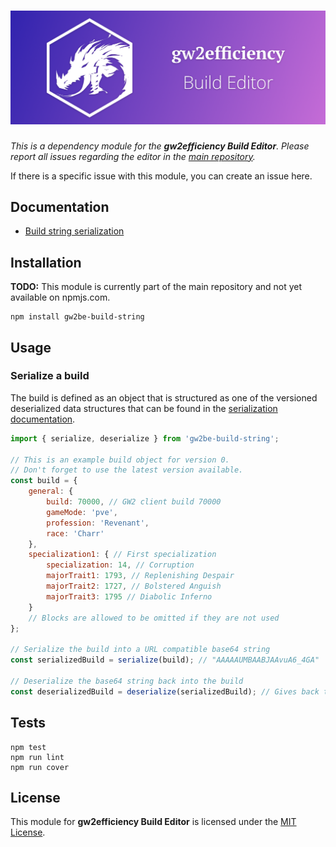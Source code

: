 # ![gw2efficiency Build Editor](docs/github-banner.png)
*This is a dependency module for the **gw2efficiency Build Editor**.
Please report all issues regarding the editor in the [main repository](https://github.com/darthmaim/gw2builds).*

If there is a specific issue with this module, you can create an issue here.

## Documentation
- [Build string serialization](docs/serialization.md)

## Installation
**TODO:** This module is currently part of the main repository and not yet available on npmjs.com. 
```
npm install gw2be-build-string
```

## Usage
### Serialize a build
The build is defined as an object that is structured as one of the versioned deserialized
data structures that can be found in the [serialization documentation](docs/serialization.md).

```javascript
import { serialize, deserialize } from 'gw2be-build-string';

// This is an example build object for version 0.
// Don't forget to use the latest version available.
const build = {
    general: {
        build: 70000, // GW2 client build 70000
        gameMode: 'pve',
        profession: 'Revenant',
        race: 'Charr'
    },
    specialization1: { // First specialization
        specialization: 14, // Corruption
        majorTrait1: 1793, // Replenishing Despair
        majorTrait2: 1727, // Bolstered Anguish
        majorTrait3: 1795 // Diabolic Inferno
    }
    // Blocks are allowed to be omitted if they are not used
};

// Serialize the build into a URL compatible base64 string
const serializedBuild = serialize(build); // "AAAAAUMBAABJAAvuA6_4GA"

// Deserialize the base64 string back into the build
const deserializedBuild = deserialize(serializedBuild); // Gives back the original build above
```

## Tests
```
npm test
npm run lint
npm run cover
```

## License
This module for **gw2efficiency Build Editor** is licensed under the [MIT License](LICENSE).
